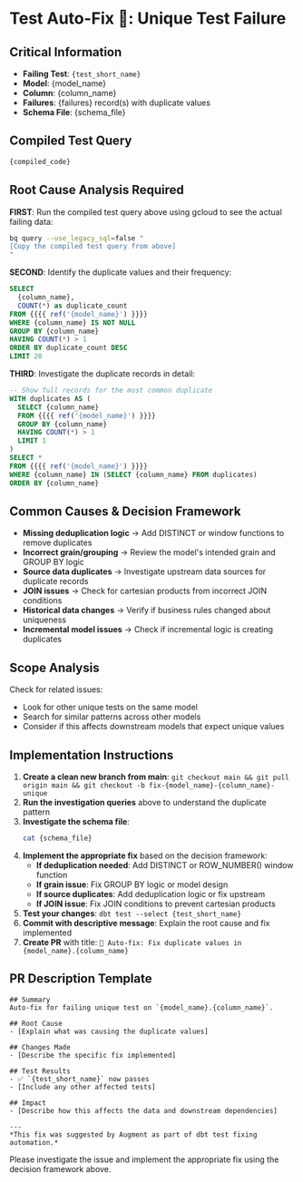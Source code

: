 # Test Auto-Fix 🤖: Unique Test Failure

## Critical Information
- **Failing Test**: `{test_short_name}`
- **Model**: {model_name}
- **Column**: {column_name}
- **Failures**: {failures} record(s) with duplicate values
- **Schema File**: {schema_file}

## Compiled Test Query
```sql
{compiled_code}
```

## Root Cause Analysis Required
**FIRST**: Run the compiled test query above using gcloud to see the actual failing data:
```bash
bq query --use_legacy_sql=false "
[Copy the compiled test query from above]
"
```

**SECOND**: Identify the duplicate values and their frequency:

```sql
SELECT 
  {column_name},
  COUNT(*) as duplicate_count
FROM {{{{ ref('{model_name}') }}}}
WHERE {column_name} IS NOT NULL
GROUP BY {column_name}
HAVING COUNT(*) > 1
ORDER BY duplicate_count DESC
LIMIT 20
```

**THIRD**: Investigate the duplicate records in detail:

```sql
-- Show full records for the most common duplicate
WITH duplicates AS (
  SELECT {column_name}
  FROM {{{{ ref('{model_name}') }}}}
  GROUP BY {column_name}
  HAVING COUNT(*) > 1
  LIMIT 1
)
SELECT *
FROM {{{{ ref('{model_name}') }}}}
WHERE {column_name} IN (SELECT {column_name} FROM duplicates)
ORDER BY {column_name}
```

## Common Causes & Decision Framework
- **Missing deduplication logic** → Add DISTINCT or window functions to remove duplicates
- **Incorrect grain/grouping** → Review the model's intended grain and GROUP BY logic
- **Source data duplicates** → Investigate upstream data sources for duplicate records
- **JOIN issues** → Check for cartesian products from incorrect JOIN conditions
- **Historical data changes** → Verify if business rules changed about uniqueness
- **Incremental model issues** → Check if incremental logic is creating duplicates

## Scope Analysis
Check for related issues:
- Look for other unique tests on the same model
- Search for similar patterns across other models
- Consider if this affects downstream models that expect unique values

## Implementation Instructions
1. **Create a clean new branch from main**: `git checkout main && git pull origin main && git checkout -b fix-{model_name}-{column_name}-unique`
2. **Run the investigation queries** above to understand the duplicate pattern
3. **Investigate the schema file**:
   ```bash
   cat {schema_file}
   ```
4. **Implement the appropriate fix** based on the decision framework:
   - **If deduplication needed**: Add DISTINCT or ROW_NUMBER() window function
   - **If grain issue**: Fix GROUP BY logic or model design
   - **If source duplicates**: Add deduplication logic or fix upstream
   - **If JOIN issue**: Fix JOIN conditions to prevent cartesian products
5. **Test your changes**: `dbt test --select {test_short_name}`
6. **Commit with descriptive message**: Explain the root cause and fix implemented
7. **Create PR** with title: `🤖 Auto-fix: Fix duplicate values in {model_name}.{column_name}`

## PR Description Template
```
## Summary
Auto-fix for failing unique test on `{model_name}.{column_name}`.

## Root Cause
- [Explain what was causing the duplicate values]

## Changes Made
- [Describe the specific fix implemented]

## Test Results
- ✅ `{test_short_name}` now passes
- [Include any other affected tests]

## Impact
- [Describe how this affects the data and downstream dependencies]

---
*This fix was suggested by Augment as part of dbt test fixing automation.*
```

Please investigate the issue and implement the appropriate fix using the decision framework above.
